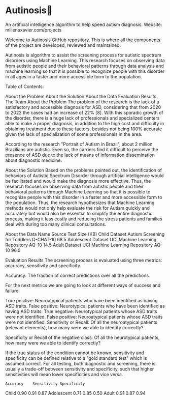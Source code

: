 # Autinosis💙
An artificial intelligence algorithm to help speed autism diagnosis.
Website: millenaxavier.com/projects

Welcome to Autinosis GitHub repository. This is where all the components of the project are developed, reviewed and maintained.

Autinosis is algorithm to assist the screening process for autistic spectrum disorders using Machine Learning. This research focuses on observing data from autistic people and their behavioral patterns through data analysis and machine learning so that it is possible to recognize people with this disorder in all ages in a faster and more accessible form to the population.

Table of Contents:

About the Problem
About the Solution
About the Data
Evaluation Results
The Team
About the Problem
The problem of the research is the lack of a satisfactory and accessible diagnosis for ASD, considering that from 2020 to 2022 the cases had an increase of 22% [8]. With this sporadic growth of the disorder, there is a huge lack of professionals and specialized centers able to make a proper diagnosis, in addition to the high cost and difficulty in obtaining treatment due to these factors, besides not being 100% accurate given the lack of specialization of some professionals in the area.

According to the research "Portrait of Autism in Brazil", about 2 million Brazilians are autistic. Even so, the carriers find it difficult to perceive the presence of ASD due to the lack of means of information dissemination about diagnostic medicine.

About the Solution
Based on the problems pointed out, the identification of behaviors of Autistic Spectrum Disorder through artificial intelligence would be facilitated and would make the diagnosis more effective. Thus, the research focuses on observing data from autistic people and their behavioral patterns through Machine Learning so that it is possible to recognize people with this disorder in a faster and more accessible form to the population. Thus, the research hypothesizes that Machine Learning methods would not only help evaluate the risk for Autism quickly and accurately but would also be essential to simplify the entire diagnostic process, making it less costly and reducing the stress patients and families deal with during too many clinical consultations.



About the Data
Name	Source	Test	Size (KB)
Child Dataset	Autism Screening for Toddlers	Q-CHAT-10	68.5
Adolescent Dataset	UCI Machine Learning Repository	AQ-10	14.5
Adult Dataset	UCI Machine Learning Repository	AQ-10	96.0


Evaluation Results
The screening process is evaluated using three metrics: accuracy, sensitivity and specificity.

Accuracy: The fraction of correct predictions over all the predictions
 

For the next metrics we are going to look at different ways of success and failure:

True positive: Neuroatypical patients who have been identified as having ASD traits.
False positive: Neurotypical patients who have been identified as having ASD traits.
True negative: Neurotypical patients whose ASD traits were not identified.
False positive: Neuroatypical patients whose ASD traits were not identified.
Sensitivity or Recall: Of all the neuroatypical patients (relevant elements), how many were we able to identify correctly?
 

Specificity or Recall of the negative class: Of all the neurotypical patients, how many were we able to identify correctly?
 

If the true status of the condition cannot be known, sensitivity and specificity can be defined relative to a "gold standard test" which is assumed correct. For all testing, both diagnostic and screening, there is usually a trade-off between sensitivity and specificity, such that higher sensitivities will mean lower specificities and vice versa.

 	Accuracy	Sensitivity	Specificity
Child	0.90	0.91	0.87
Adolescent	0.71	0.85	0.50
Adult	0.91	0.87	0.94
